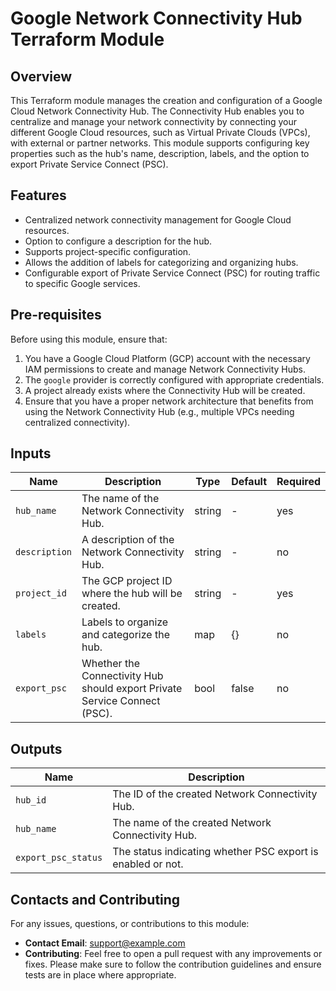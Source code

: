 # Google Network Connectivity Hub Terraform Module

## Overview

This Terraform module manages the creation and configuration of a Google Cloud Network Connectivity Hub. The Connectivity Hub enables you to centralize and manage your network connectivity by connecting your different Google Cloud resources, such as Virtual Private Clouds (VPCs), with external or partner networks. This module supports configuring key properties such as the hub's name, description, labels, and the option to export Private Service Connect (PSC).

## Features

- Centralized network connectivity management for Google Cloud resources.
- Option to configure a description for the hub.
- Supports project-specific configuration.
- Allows the addition of labels for categorizing and organizing hubs.
- Configurable export of Private Service Connect (PSC) for routing traffic to specific Google services.

## Pre-requisites

Before using this module, ensure that:

1. You have a Google Cloud Platform (GCP) account with the necessary IAM permissions to create and manage Network Connectivity Hubs.
2. The `google` provider is correctly configured with appropriate credentials.
3. A project already exists where the Connectivity Hub will be created.
4. Ensure that you have a proper network architecture that benefits from using the Network Connectivity Hub (e.g., multiple VPCs needing centralized connectivity).

## Inputs

| Name                | Description                                                                                         | Type   | Default | Required |
|---------------------|-----------------------------------------------------------------------------------------------------|--------|---------|----------|
| `hub_name`          | The name of the Network Connectivity Hub.                                                           | string | -       | yes      |
| `description`       | A description of the Network Connectivity Hub.                                                      | string | -       | no       |
| `project_id`        | The GCP project ID where the hub will be created.                                                   | string | -       | yes      |
| `labels`            | Labels to organize and categorize the hub.                                                          | map    | {}      | no       |
| `export_psc`        | Whether the Connectivity Hub should export Private Service Connect (PSC).                           | bool   | false   | no       |

## Outputs

| Name                   | Description                                                           |
|------------------------|-----------------------------------------------------------------------|
| `hub_id`               | The ID of the created Network Connectivity Hub.                       |
| `hub_name`             | The name of the created Network Connectivity Hub.                     |
| `export_psc_status`    | The status indicating whether PSC export is enabled or not.           |

## Contacts and Contributing

For any issues, questions, or contributions to this module:

- **Contact Email**: support@example.com
- **Contributing**: Feel free to open a pull request with any improvements or fixes. Please make sure to follow the contribution guidelines and ensure tests are in place where appropriate.
